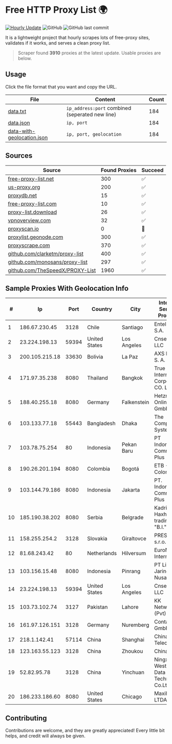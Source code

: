 
# Free HTTP Proxy List 🌍

[![Hourly Update](https://github.com/mertguvencli/http-proxy-list/actions/workflows/main.yml/badge.svg?branch=main)](https://github.com/mertguvencli/http-proxy-list/actions/workflows/main.yml)
![GitHub](https://img.shields.io/github/license/mertguvencli/http-proxy-list)
![GitHub last commit](https://img.shields.io/github/last-commit/mertguvencli/http-proxy-list)

It is a lightweight project that hourly scrapes lots of free-proxy sites, validates if it works, and serves a clean proxy list.


> Scraper found **3910** proxies at the latest update. Usable proxies are below.

## Usage

Click the file format that you want and copy the URL.


|File|Content|Count|
|----|-------|-----|
|[data.txt](https://raw.githubusercontent.com/mertguvencli/http-proxy-list/main/proxy-list/data.txt)|`ip_address:port` combined (seperated new line)|184|
|[data.json](https://raw.githubusercontent.com/mertguvencli/http-proxy-list/main/proxy-list/data.json)|`ip, port`|184|
|[data-with-geolocation.json](https://raw.githubusercontent.com/mertguvencli/http-proxy-list/main/proxy-list/data-with-geolocation.json)|`ip, port, geolocation`|184|

## Sources

|Source|Found Proxies|Succeed|
|------|-------------|-------|
|[free-proxy-list.net](https://free-proxy-list.net)|300|✅|
|[us-proxy.org](https://www.us-proxy.org)|200|✅|
|[proxydb.net](http://proxydb.net)|15|✅|
|[free-proxy-list.com](https://free-proxy-list.com/?page=&port=&type%5B%5D=http&type%5B%5D=https&up_time=0&search=Search)|10|✅|
|[proxy-list.download](https://www.proxy-list.download/HTTP)|26|✅|
|[vpnoverview.com](https://vpnoverview.com/privacy/anonymous-browsing/free-proxy-servers)|32|✅|
|[proxyscan.io](https://www.proxyscan.io)|0|🚫|
|[proxylist.geonode.com](https://proxylist.geonode.com/api/proxy-list?limit=300&page=1&sort_by=lastChecked&sort_type=desc&protocols=http,https)|300|✅|
|[proxyscrape.com](https://api.proxyscrape.com/v2/?request=displayproxies&protocol=http&timeout=10000&country=all&ssl=all&anonymity=all)|370|✅|
|[github.com/clarketm/proxy-list](https://raw.githubusercontent.com/clarketm/proxy-list/master/proxy-list-raw.txt)|400|✅|
|[github.com/monosans/proxy-list](https://raw.githubusercontent.com/monosans/proxy-list/main/proxies/http.txt)|297|✅|
|[github.com/TheSpeedX/PROXY-List](https://raw.githubusercontent.com/TheSpeedX/PROXY-List/master/http.txt)|1960|✅|


## Sample Proxies With Geolocation Info

|#|Ip|Port|Country|City|Internet Service Provider|
|-|--|----|-------|----|-------------------------|
|1|186.67.230.45|3128|Chile|Santiago|Entel Chile S.A.|
|2|23.224.198.13|59394|United States|Los Angeles|Cnservers LLC|
|3|200.105.215.18|33630|Bolivia|La Paz|AXS Bolivia S. A.|
|4|171.97.35.238|8080|Thailand|Bangkok|True Internet Corporation CO. Ltd.|
|5|188.40.255.18|8080|Germany|Falkenstein|Hetzner Online GmbH|
|6|103.133.77.18|55443|Bangladesh|Dhaka|The Computer Systems|
|7|103.78.75.254|80|Indonesia|Pekan Baru|PT Indonesia Comnets Plus|
|8|190.26.201.194|8080|Colombia|Bogotá|ETB - Colombia|
|9|103.144.79.186|8080|Indonesia|Jakarta|PT. Indonesia Comnets Plus|
|10|185.190.38.202|8080|Serbia|Belgrade|Kadri Haxhiaj trading as "B.I."|
|11|158.255.254.2|3128|Slovakia|Giraltovce|PRESNET s.r.o.|
|12|81.68.243.42|80|Netherlands|Hilversum|EuroNet Internet|
|13|103.156.15.48|8080|Indonesia|Pinrang|PT Lintas Jaringan Nusantara|
|14|23.224.198.13|59394|United States|Los Angeles|Cnservers LLC|
|15|103.73.102.74|3127|Pakistan|Lahore|KK Networks (Pvt) Ltd|
|16|161.97.126.151|3128|Germany|Nuremberg|Contabo GmbH|
|17|218.1.142.41|57114|China|Shanghai|China Telecom|
|18|123.163.55.123|3128|China|Zhoukou|Chinanet|
|19|52.82.95.78|3128|China|Yinchuan|Ningxia West Cloud Data Technology Co.Ltd.|
|20|186.233.186.60|8080|United States|Chicago|Maxihost LTDA|



## Contributing

Contributions are welcome, and they are greatly appreciated! Every
little bit helps, and credit will always be given.

